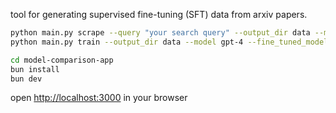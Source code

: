 tool for generating supervised fine-tuning (SFT) data from arxiv papers.

```bash
python main.py scrape --query "your search query" --output_dir data --model gpt-4
python main.py train --output_dir data --model gpt-4 --fine_tuned_model your-fine-tuned-model
```

```bash
cd model-comparison-app
bun install
bun dev
```
open [http://localhost:3000](http://localhost:3000) in your browser

